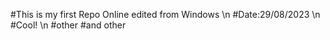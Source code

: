 #This is my first Repo Online edited from Windows \n
#Date:29/08/2023 \n
#Cool! \n
#other
#and other

